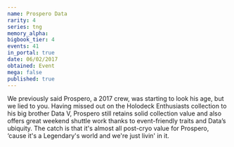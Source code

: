 ```yaml
---
name: Prospero Data
rarity: 4
series: tng
memory_alpha:
bigbook_tier: 4
events: 41
in_portal: true
date: 06/02/2017
obtained: Event
mega: false
published: true
---
```


We previously said Prospero, a 2017 crew, was starting to look his age, but we lied to you. Having missed out on the Holodeck Enthusiasts collection to his big brother Data V, Prospero still retains solid collection value and also offers great weekend shuttle work thanks to event-friendly traits and Data’s ubiquity. The catch is that it's almost all post-cryo value for Prospero, ‘cause it's a Legendary's world and we're just livin' in it.
